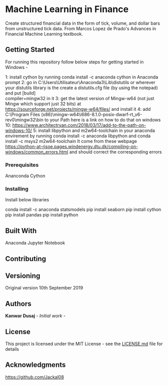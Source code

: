 # Machine Learning in Finance
Create structured financial data in the form of tick, volume, and dollar bars from unstructured tick data. From Marcos Lopez de Prado's Advances in Financial Machine Learning textbook.

## Getting Started

For running this repository follow below steps for getting started in Windows -

1: install cython by running conda install -c anaconda cython in Anaconda prompt 
2: go in C:\Users\Utilisateur\Anaconda3\Lib\distutils or wherever your distutils library is the create a distutils.cfg file (by using the notepad) and put 
[build]           
compiler=mingw32 
in it 
3: get the latest version of Mingw-w64 (not just Mingw which support just 32 bits) at https://sourceforge.net/projects/mingw-w64/files/ and install it
4: add C:\Program Files (x86)\mingw-w64\i686-8.1.0-posix-dwarf-rt_v6-rev0\mingw32\bin to your Path here is a link on how to do that on windows 10: https://www.architectryan.com/2018/03/17/add-to-the-path-on-windows-10/
5: install libpython and m2w64-toolchain in your anaconda envirement by running conda install -c anaconda libpython and conda install -c msys2 m2w64-toolchain It come from these webpage https://python-at-risoe.pages.windenergy.dtu.dk/compiling-on-windows/common_errors.html and should correct the corresponding errors

### Prerequisites

Ananconda
Cython

### Installing

Install below libraries

conda install -c anaconda statsmodels
pip install seaborn
pip install cython
pip install pandas
pip install python


## Built With

Anaconda
Jupyter Notebook

## Contributing


## Versioning

Original version 10th September 2019

## Authors

**Kanwar Dusaj** - *Initial work* -


## License

This project is licensed under the MIT License - see the [LICENSE.md](LICENSE.md) file for details

## Acknowledgments

https://github.com/Jackal08

